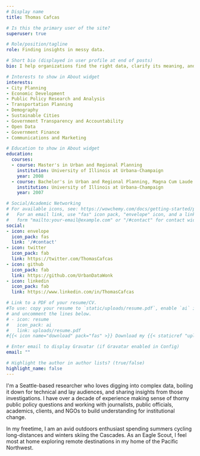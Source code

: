 ```yaml
---
# Display name
title: Thomas Cafcas

# Is this the primary user of the site?
superuser: true

# Role/position/tagline
role: Finding insights in messy data.

# Short bio (displayed in user profile at end of posts)
bio: I help organizations find the right data, clarify its meaning, and shine a light on the stories inside data sets in order to build understanding for change.

# Interests to show in About widget
interests:
- City Planning
- Economic Development
- Public Policy Research and Analysis
- Transportation Planning
- Demography
- Sustainable Cities
- Government Transparency and Accountability
- Open Data
- Government Finance
- Communications and Marketing

# Education to show in About widget
education:
  courses:
  - course: Master's in Urban and Regional Planning
    institution: University of Illinois at Urbana-Champaign
    year: 2008
  - course: Bachelor's in Urban and Regional Planning, Magna Cum Laude
    institution: University of Illinois at Urbana-Champaign
    year: 2007

# Social/Academic Networking
# For available icons, see: https://wowchemy.com/docs/getting-started/page-builder/#icons
#   For an email link, use "fas" icon pack, "envelope" icon, and a link in the
#   form "mailto:your-email@example.com" or "/#contact" for contact widget.
social:
- icon: envelope
  icon_pack: fas
  link: '/#contact'
- icon: twitter
  icon_pack: fab
  link: https://twitter.com/ThomasCafcas
- icon: github
  icon_pack: fab
  link: https://github.com/UrbanDataWonk
- icon: linkedin
  icon_pack: fab
  link: https://www.linkedin.com/in/ThomasCafcas

# Link to a PDF of your resume/CV.
#To use: copy your resume to `static/uploads/resume.pdf`, enable `ai` icons in #`params.toml`, 
# and uncomment the lines below.
# - icon: resume
#   icon_pack: ai
#   link: uploads/resume.pdf
#{{< icon name="download" pack="fas" >}} Download my {{< staticref "uploads/resume.pdf" "newtab" >}}resumé{{< /staticref >}}.

# Enter email to display Gravatar (if Gravatar enabled in Config)
email: ""

# Highlight the author in author lists? (true/false)
highlight_name: false
---
```


I'm a Seattle-based researcher who loves digging into complex data, boiling it down for technical and lay audiences, and sharing insights from those investigations. I have over a decade of experience making sense of thorny public policy questions and working with journalists, public officials, academics, clients, and NGOs to build understanding for institutional change.

In my freetime, I am an avid outdoors enthusiast spending summers cycling long-distances and winters skiing the Cascades. As an Eagle Scout, I feel most at home exploring remote destinations in my home of the Pacific Northwest.
